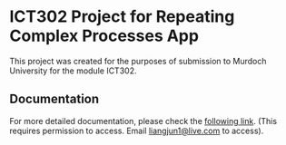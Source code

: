 # ICT302 Project for Repeating Complex Processes App

This project was created for the purposes of submission to Murdoch University for the module ICT302.

## Documentation



For more detailed documentation, please check the [following link](https://drive.google.com/drive/u/0/folders/1CGIlZ8KJrql5mX8BVcl7_RVnzSMsC0FV?ths=true). (This requires permission to access. Email liangjun1@live.com to access).
